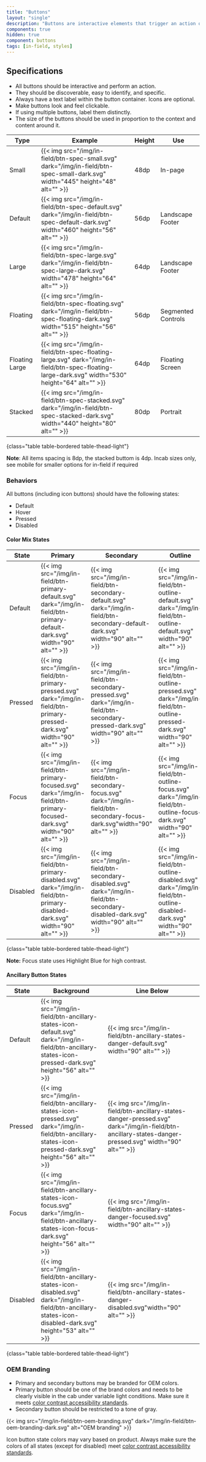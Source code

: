 ```yaml
---
title: "Buttons"
layout: "single"
description: "Buttons are interactive elements that trigger an action or an event."
components: true
hidden: true
component: buttons
tags: [in-field, styles]
---
```


<style>
body[data-url*="/buttons/"] #menu-left a[href*=radio-buttons] {
  background-color: transparent !important;
}
main td p,
main td p img {
  text-align: center;
}
</style>

## Specifications

- All buttons should be interactive and perform an action.
- They should be discoverable, easy to identify, and specific.
- Always have a text label within the button container. Icons are optional.
- Make buttons look and feel clickable.
- If using multiple buttons, label them distinctly.
- The size of the buttons should be used in proportion to the context and content around it.

<!-- prettier-ignore-start -->
| Type           | Example                                                                                                                                          | Height | Use                |
|----------------| ------------------------------------------------------------------------------------------------------------------------------------------------ | ------ | ------------------ |
| Small          | {{< img src="/img/in-field/btn-spec-small.svg" dark="/img/in-field/btn-spec-small-dark.svg" width="445" height="48" alt="" >}}                   | 48dp   | In-page            |
| Default        | {{< img src="/img/in-field/btn-spec-default.svg" dark="/img/in-field/btn-spec-default-dark.svg" width="460" height="56" alt="" >}}               | 56dp   | Landscape Footer   |
| Large          | {{< img src="/img/in-field/btn-spec-large.svg" dark="/img/in-field/btn-spec-large-dark.svg" width="478" height="64" alt="" >}}                   | 64dp   | Landscape Footer   |
| Floating       | {{< img src="/img/in-field/btn-spec-floating.svg" dark="/img/in-field/btn-spec-floating-dark.svg" width="515" height="56" alt="" >}}             | 56dp   | Segmented Controls |
| Floating Large | {{< img src="/img/in-field/btn-spec-floating-large.svg" dark="/img/in-field/btn-spec-floating-large-dark.svg" width="530" height="64" alt="" >}} | 64dp   | Floating Screen    |
| Stacked        | {{< img src="/img/in-field/btn-spec-stacked.svg" dark="/img/in-field/btn-spec-stacked-dark.svg" width="440" height="80" alt="" >}}               | 80dp   | Portrait           |
{class="table table-bordered table-thead-light"}
<!-- prettier-ignore-end -->

**Note**: All items spacing is 8dp, the stacked buttom is 4dp. Incab sizes only, see mobile for smaller options for in-field if required

### Behaviors

All buttons (including icon buttons) should have the following states:

- Default
- Hover
- Pressed
- Disabled

#### Color Mix States

<!-- prettier-ignore-start -->
| State    | Primary                                         | Secondary                                  | Outline    | Text Only |
| -------- | ----------------------------------------------- | ------------------------------------------ | ---------- |----------|
| Default  | {{< img src="/img/in-field/btn-primary-default.svg" dark="/img/in-field/btn-primary-default-dark.svg" width="90" alt="" >}} | {{< img src="/img/in-field/btn-secondary-default.svg" dark="/img/in-field/btn-secondary-default-dark.svg" width="90" alt="" >}} | {{< img src="/img/in-field/btn-outline-default.svg" dark="/img/in-field/btn-outline-default.svg" width="90" alt="" >}} | {{< img src="/img/in-field/btn-text-only-default.svg" dark="/img/in-field/btn-text-only-default-dark.svg"  width="90" alt="" >}} |
| Pressed   | {{< img src="/img/in-field/btn-primary-pressed.svg" dark="/img/in-field/btn-primary-pressed-dark.svg" width="90" alt="" >}} | {{< img src="/img/in-field/btn-secondary-pressed.svg" dark="/img/in-field/btn-secondary-pressed-dark.svg" width="90" alt="" >}} | {{< img src="/img/in-field/btn-outline-pressed.svg" dark="/img/in-field/btn-outline-pressed-dark.svg" width="90" alt="" >}} |{{< img src="/img/in-field/btn-text-only-pressed.svg" dark="/img/in-field/btn-text-only-pressed-dark.svg" width="90" alt="" >}} |
| Focus | {{< img src="/img/in-field/btn-primary-focused.svg" dark="/img/in-field/btn-primary-focused-dark.svg" width="90" alt="" >}} | {{< img src="/img/in-field/btn-secondary-focus.svg" dark="/img/in-field/btn-secondary-focus-dark.svg"width="90" alt="" >}} | {{< img src="/img/in-field/btn-outline-focus.svg" dark="/img/in-field/btn-outline-focus-dark.svg" width="90" alt="" >}} |{{< img src="/img/in-field/btn-text-only-focus.svg" dark="/img/in-field/btn-text-only-focus-dark.svg" width="90" alt="" >}} |
| Disabled | {{< img src="/img/in-field/btn-primary-disabled.svg" dark="/img/in-field/btn-primary-disabled-dark.svg" width="90" alt="" >}} | {{< img src="/img/in-field/btn-secondary-disabled.svg" dark="/img/in-field/btn-secondary-disabled-dark.svg" width="90" alt="" >}} | {{< img src="/img/in-field/btn-outline-disabled.svg" dark="/img/in-field/btn-outline-disabled-dark.svg" width="90" alt="" >}} |{{< img src="/img/in-field/btn-text-only-disabled.svg" dark="/img/in-field/btn-text-only-disabled-dark.svg" width="90" alt="" >}} |
{class="table table-bordered table-thead-light"}
<!-- prettier-ignore-end -->

**Note:** Focus state uses Highlight Blue for high contrast.

#### Ancillary Button States

<!-- prettier-ignore-start -->
| State    | Background                                                                         | Line Below                                                                         |
| -------- | ---------------------------------------------------------------------------------- | ---------------------------------------------------------------------------------- | 
| Default  | {{< img src="/img/in-field/btn-ancillary-states-icon-default.svg" dark="/img/in-field/btn-ancillary-states-icon-pressed-dark.svg" height="56" alt="" >}}   | {{< img src="/img/in-field/btn-ancillary-states-danger-default.svg" width="90" alt="" >}} |
| Pressed  | {{< img src="/img/in-field/btn-ancillary-states-icon-pressed.svg" dark="/img/in-field/btn-ancillary-states-icon-pressed-dark.svg" height="56" alt="" >}}   | {{< img src="/img/in-field/btn-ancillary-states-danger-pressed.svg" dark="/img/in-field/btn-ancillary-states-danger-pressed.svg" width="90" alt="" >}} |
| Focus    | {{< img src="/img/in-field/btn-ancillary-states-icon-focus.svg" dark="/img/in-field/btn-ancillary-states-icon-focus-dark.svg" height="56" alt="" >}}       | {{< img src="/img/in-field/btn-ancillary-states-danger-focused.svg" width="90" alt="" >}}  |
| Disabled | {{< img src="/img/in-field/btn-ancillary-states-icon-disabled.svg" dark="/img/in-field/btn-ancillary-states-icon-disabled-dark.svg" height="53" alt="" >}} | {{< img src="/img/in-field/btn-ancillary-states-danger-disabled.svg"width="90" alt="" >}} |
{class="table table-bordered table-thead-light"}
<!-- prettier-ignore-end -->

### OEM Branding

- Primary and secondary buttons may be branded for OEM colors.
- Primary button should be one of the brand colors and needs to be clearly visible in the cab under variable light conditions. Make sure it meets [color contrast accessibility standards](/foundations/accessibility/).
- Secondary button should be restricted to a tone of gray.

{{< img src="/img/in-field/btn-oem-branding.svg" dark="/img/in-field/btn-oem-branding-dark.svg" alt="OEM branding" >}}

Icon button state colors may vary based on product. Always make sure the colors of all states (except for disabled) meet [color contrast accessibility standards](/foundations/accessibility/).
